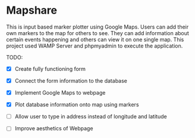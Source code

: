 # Mapshare
This is input based marker plotter using Google Maps.
Users can add their own markers to the map for others to see.
They can add information about certain events happening and others can view it on one single map.
This project used WAMP Server and phpmyadmin to execute the application.




TODO:
- [x] Create fully functioning form
- [x] Connect the form information to the database
- [x] Implement Google Maps to webpage
- [x] Plot database information onto map using markers
- [ ] Allow user to type in address instead of longitude and latitude
- [ ] Improve aesthetics of Webpage





